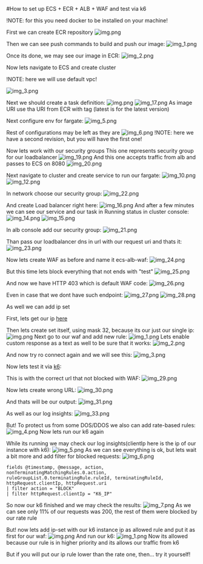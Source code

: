 #How to set up ECS + ECR + ALB + WAF and test via k6

!NOTE: for this you need docker to be installed on your machine!

First we can create ECR repository
![img.png](assets/repository_creation.png)

Then we can see push commands to build and push our image:
![img_1.png](assets/push_commands.png)

Once its done, we may see our image in ECR:
![img_2.png](assets/ecr_image.png)

Now lets navigate to ECS and create cluster

!NOTE: here we will use default vpc!

![img_3.png](assets/cluster_creation_start.png)

Next we should create a task definition:
![img.png](assets/task_definition_creation_name.png)
![img_17.png](assets/task_definition_creation.png)
As image URI use tha URI from ECR with tag (latest is for the latest version)

Next configure env for fargate:
![img_5.png](assets/fargate_config.png)

Rest of configurations may be left as they are
![img_6.png](assets/task_definition_created.png)
!NOTE: here we have a second revision, but you will have the first one!


Now lets work with our security groups
This one represents security group for our loadbalancer
![img_19.png](assets/alb_security_gr.png)
And this one accepts traffic from alb and passes to ECS on 8080
![img_20.png](assets/service_security_group.png)

Next navigate to cluster and create service to run our fargate:
![img_10.png](assets/serivce_creation_env.png)
![img_12.png](assets/service_creation_deployment.png)

In network choose our security group:
![img_22.png](assets/service_creation_network.png)

And create Load balancer right here:
![img_16.png](assets/service_creation_alb.png)
And after a few minutes we can see our service and our task in Running status in cluster console:
![img_14.png](assets/service_running.png)
![img_15.png](assets/task_running.png)



In alb console add our security group:
![img_21.png](assets/alb_sg_added.png)

Than pass our loadbalancer dns in url with our request uri and thats it:
![img_23.png](assets/alb_works.png)

Now lets create WAF as before and name it ecs-alb-waf:
![img_24.png](assets/waf_name.png)

But this time lets block everything that not ends with "test"
![img_25.png](assets/waf_rule.png)

And now we have HTTP 403 which is default WAF code:
![img_26.png](assets/waf_works.png)

Even in case that we dont have such endpoint:
![img_27.png](assets/waf_works_2.png)
![img_28.png](assets/waf_works_3.png)

As well we can add ip set

First, lets get our ip [here](https://ip4.me)

Then lets create set itself, using mask 32, because its our just our single ip:
![img.png](assets/ip_Set_creation.png)
Next go to our waf and add new rule:
![img_1.png](assets/ip_Set_rule.png)
Lets enable custom response as a text as well to be sure that it works:
![img_2.png](assets/ip_set_responce.png)

And now try ro connect again and we will see this:
![img_3.png](assets/ip_set_check.png)

Now lets test it via [k6](../../k6/K6.md):

This is with the correct url that not blocked with WAF:
![img_29.png](assets/k6_good_scenario.png)

Now lets create wrong URL:
![img_30.png](assets/k6_url.png)

And thats will be our output:
![img_31.png](assets/k6_bad_scenario.png)

As well as our log insights:
![img_33.png](assets/log_insights.png)

But! To protect us from some DOS/DDOS we also can add rate-based rules:
![img_4.png](assets/rate-based-rule.png)
Now lets run our k6 again

While its running we may check our log insights(clientIp here is the ip of our instance with k6):
![img_5.png](assets/log_insights_allow.png)
As we can see everything is ok, but lets wait a bit more and add filter for blocked requests:
![img_6.png](assets/log_insights_block.png)
```
fields @timestamp, @message, action, nonTerminatingMatchingRules.0.action, ruleGroupList.0.terminatingRule.ruleId, terminatingRuleId, httpRequest.clientIp, httpRequest.uri
| filter action = "BLOCK"
| filter httpRequest.clientIp = "K6_IP"
```

So now our k6 finished and we may check the results:
![img_7.png](assets/k6_rate_results.png)
As we can see only 11% of our requests was 200, the rest of them were blocked by our rate rule

But! now lets add ip-set with our k6 instance ip as allowed rule and put it as first for our waf:
![img.png](assets/allow_ip.png)
And run our k6:
![img_1.png](assets/k6_succsecscs.png)
Now its allowed because our rule is in higher priority and its allows our traffic from k6

But if you will put our ip rule lower than the rate one, then... try it yourself!